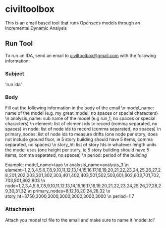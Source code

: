 # civiltoolbox
This is an email based tool that runs Opensees models through an Incremental Dynamic Analysis

## Run Tool
To run an IDA, send an email to civiltoolbox@gmail.com with the following information:

### Subject
'run ida'

### Body
Fill out the following information in the body of the email \n
model_name: name of the model (e.g. my_great_model, no spaces or special characters) \n
analysis_name: sub name of the model (e.g run_1, no spaces or special characters) \n
element: list of element ids to record (comma separated, no spaces) \n
node: list of node ids to record (comma separated, no spaces) \n
primary_nodes: list of node ids to measure drifts (one node per story, does not include ground floor, ie 5 story building should have 5 items, comma separated, no spaces) \n
story_ht: list of story hts in whatever length units the model uses (one height per story, ie 5 story building should have 5 items, comma separated, no spaces) \n
period: period of the building

Example:
model_name=tayo \n
analysis_name=analysis_3 \n
element=1,2,3,4,5,6,7,8,9,10,11,12,13,14,15,16,17,18,19,20,21,22,23,24,25,26,27,28,201,202,203,301,302,303,401,402,403,501,502,503,601,602,603,701,702,703,801,802,803 \n
node=1,2,3,4,5,6,7,8,9,10,11,12,13,14,15,16,17,18,19,20,21,22,23,24,25,26,27,28,29,30,31,32 \n
primary_nodes=8,12,16,20,24,28,32 \n
story_ht=3750,3000,3000,3000,3000,3000,3000 \n
period=1.7

### Attachment
Attach you model tcl file to the email and make sure to name it 'model.tcl'
